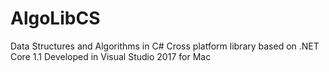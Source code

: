 # AlgoLibCS
Data Structures and Algorithms in C#
Cross platform library based on .NET Core 1.1
Developed in Visual Studio 2017 for Mac
